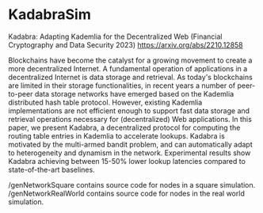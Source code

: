 # KadabraSim 
Kadabra: Adapting Kademlia for the Decentralized Web (Financial Cryptography and Data Security 2023)
https://arxiv.org/abs/2210.12858

Blockchains have become the catalyst for a growing movement to create a more decentralized Internet. A fundamental operation of applications in a decentralized Internet is data storage and retrieval. As today's blockchains are limited in their storage functionalities, in recent years a number of peer-to-peer data storage networks have emerged based on the Kademlia distributed hash table protocol. However, existing Kademlia implementations are not efficient enough to support fast data storage and retrieval operations necessary for (decentralized) Web applications. In this paper, we present Kadabra, a decentralized protocol for computing the routing table entries in Kademlia to accelerate lookups. Kadabra is motivated by the multi-armed bandit problem, and can automatically adapt to heterogeneity and dynamism in the network. Experimental results show Kadabra achieving between 15-50% lower lookup latencies compared to state-of-the-art baselines.

/genNetworkSquare contains source code for nodes in a square simulation.<br>
/genNetworkRealWorld contains source code for nodes in the real world simulation.
